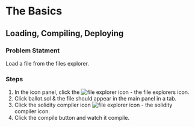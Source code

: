 # The Basics

## Loading, Compiling, Deploying

### Problem Statment
Load a file from the files explorer.

### Steps
1. In the icon panel, click the ![file explorer icon](https://github.com/ethereum/remix-workshops/blob/master/basics/1_Load_N_compile/images/files.png "file explorer icon") - the file explorers icon.
5. Click ballot.sol & the file should appear in the main panel in a tab.
7. Click the solidity compiler icon ![file explorer icon](https://github.com/ethereum/remix-workshops/blob/master/basics/1_Load_N_compile/images/solidity.sol "solidity compiler icon") - the solidity compiler icon.
8. Click the compile button and watch it compile.
